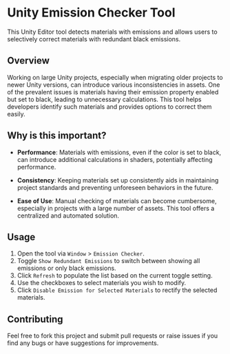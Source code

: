 # Unity Emission Checker Tool

This Unity Editor tool detects materials with emissions and allows users to selectively correct materials with redundant black emissions.

## Overview

Working on large Unity projects, especially when migrating older projects to newer Unity versions, can introduce various inconsistencies in assets. One of the prevalent issues is materials having their emission property enabled but set to black, leading to unnecessary calculations. This tool helps developers identify such materials and provides options to correct them easily.

## Why is this important?

- **Performance**: Materials with emissions, even if the color is set to black, can introduce additional calculations in shaders, potentially affecting performance.
  
- **Consistency**: Keeping materials set up consistently aids in maintaining project standards and preventing unforeseen behaviors in the future.

- **Ease of Use**: Manual checking of materials can become cumbersome, especially in projects with a large number of assets. This tool offers a centralized and automated solution.

## Usage

1. Open the tool via `Window` > `Emission Checker`.
2. Toggle `Show Redundant Emissions` to switch between showing all emissions or only black emissions.
3. Click `Refresh` to populate the list based on the current toggle setting.
4. Use the checkboxes to select materials you wish to modify.
5. Click `Disable Emission for Selected Materials` to rectify the selected materials.

## Contributing

Feel free to fork this project and submit pull requests or raise issues if you find any bugs or have suggestions for improvements.
